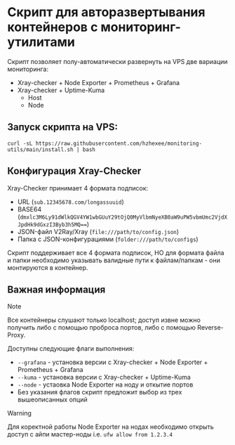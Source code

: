 # Скрипт для авторазвертывания контейнеров с мониторинг-утилитами

Скрипт позволяет полу-автоматически развернуть на VPS две вариации мониторинга:

- Xray-checker + Node Exporter + Prometheus + Grafana
- Xray-checker + Uptime-Kuma
  - Host
  - Node

## Запуск скрипта на VPS:

```curl -sL https://raw.githubusercontent.com/hzhexee/monitoring-utils/main/install.sh | bash```

## Конфигурация Xray-Checker

Xray-Checker принимает 4 формата подписок:
- URL (`sub.12345678.com/longassuuid`)
- BASE64 (`dmxlc3M6Ly91dWlkQGV4YW1wbGUuY29tOjQ0MyVlbmNyeXB0aW9uPW5vbmUmc2VjdXJpdHk9dGxzI3Byb3h5MQ==`)
- JSON-файл V2Ray/Xray (`file:///path/to/config.json`) 
- Папка с JSON-конфигурациями (`folder:///path/to/configs`)

Скрипт поддерживает все 4 формата подписок, НО для формата файла и папки необходимо указывать валидные пути к файлам/папкам - они монтируются в контейнер.

## Важная информация

> [!NOTE]
> Все контейнеры слушают только localhost; доступ извне можно получить либо с помощью проброса портов, либо с помощью Reverse-Proxy.

Доступны следующие флаги выполнения:

- `--grafana` - установка версии с Xray-checker + Node Exporter + Prometheus + Grafana
- `--kuma` - установка версии с Xray-checker + Uptime-Kuma
- `--node` - устаовка Node Exporter на ноду и откытие портов
- Без указания флагов скрипт предложит выбор из трех вышеописанных опций 

> [!WARNING]
Для коректной работы Node Exporter на нодах необходимо открыть доступ с айпи мастер-ноды
i.e. `ufw allow from 1.2.3.4` 

